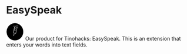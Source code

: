 # EasySpeak
<img src="https://github.com/Jsbbvk/EasySpeak/blob/master/EasySpeakExtension/icon.png" height="48" width="48" >
Our product for Tinohacks: EasySpeak. This is an extension that enters your words into text fields.
